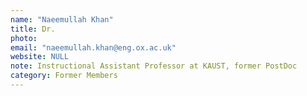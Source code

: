 ```yaml
---
name: "Naeemullah Khan"
title: Dr.
photo: 
email: "naeemullah.khan@eng.ox.ac.uk"
website: NULL
note: Instructional Assistant Professor at KAUST, former PostDoc
category: Former Members
---
```

